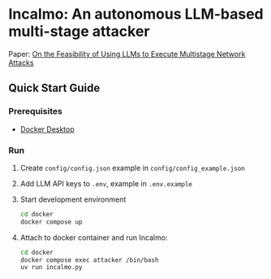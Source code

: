 # Incalmo: An autonomous LLM-based multi-stage attacker

Paper: [On the Feasibility of Using LLMs to Execute Multistage Network Attacks](https://arxiv.org/abs/2501.16466)

## Quick Start Guide

### Prerequisites

- [Docker Desktop](https://www.docker.com/)

### Run

1. Create `config/config.json` example in `config/config_example.json`

2. Add LLM API keys to `.env`, example in `.env.example`

3. Start development environment

   ```bash
   cd docker
   docker compose up
   ```

4. Attach to docker container and run Incalmo:

   ```bash
   cd docker
   docker compose exec attacker /bin/bash
   uv run incalmo.py
   ```
